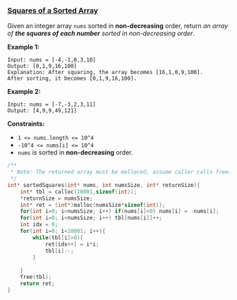 ### [Squares of a Sorted Array](https://leetcode.com/problems/squares-of-a-sorted-array/)

Given an integer array `nums` sorted in **non-decreasing** order, return *an array of **the squares of each number** sorted in non-decreasing order*.

 

**Example 1:**

```
Input: nums = [-4,-1,0,3,10]
Output: [0,1,9,16,100]
Explanation: After squaring, the array becomes [16,1,0,9,100].
After sorting, it becomes [0,1,9,16,100].
```

**Example 2:**

```
Input: nums = [-7,-3,2,3,11]
Output: [4,9,9,49,121]
```

 

**Constraints:**

- `1 <= nums.length <= 10^4`
- `-10^4 <= nums[i] <= 10^4`
- `nums` is sorted in **non-decreasing** order.

```C
/**
 * Note: The returned array must be malloced, assume caller calls free().
 */
int* sortedSquares(int* nums, int numsSize, int* returnSize){
    int* tbl = calloc(10001,sizeof(int));
    *returnSize = numsSize;
    int* ret = (int*)malloc(numsSize*sizeof(int));
    for(int i=0; i<numsSize; i++) if(nums[i]<0) nums[i] = -nums[i];
    for(int i=0; i<numsSize; i++) tbl[nums[i]]++;
    int idx = 0;
    for(int i=0; i<10001; i++){
        while(tbl[i]>0){
            ret[idx++] = i*i;
            tbl[i]--;
        }
    
    } 
    free(tbl);
    return ret;
}
```

